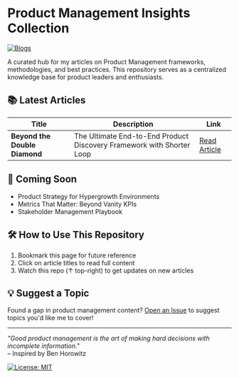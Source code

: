 # Product Management Insights Collection

[![Blogs](https://img.shields.io/badge/Product_Management-Blogs-blue?logo=github)](https://github.com/your-username/your-repo-name)

A curated hub for my articles on Product Management frameworks, methodologies, and best practices. This repository serves as a centralized knowledge base for product leaders and enthusiasts.

## 📚 Latest Articles

| Title | Description | Link |
|-------|-------------|------|
| **Beyond the Double Diamond** | The Ultimate End-to-End Product Discovery Framework with Shorter Loop | [Read Article](https://shorterloop-product-discovery-tool-product-vision-canvas.pages.dev/) |

## 🌱 Coming Soon
- Product Strategy for Hypergrowth Environments
- Metrics That Matter: Beyond Vanity KPIs
- Stakeholder Management Playbook

## 🛠️ How to Use This Repository
1. Bookmark this page for future reference
2. Click on article titles to read full content
3. Watch this repo (↑ top-right) to get updates on new articles

## 💡 Suggest a Topic
Found a gap in product management content? [Open an Issue](https://github.com/your-username/your-repo-name/issues) to suggest topics you'd like me to cover!

---

*"Good product management is the art of making hard decisions with incomplete information."*  
– Inspired by Ben Horowitz

[![License: MIT](https://img.shields.io/badge/License-MIT-yellow.svg)](https://opensource.org/licenses/MIT)
